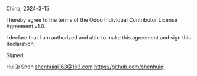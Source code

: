 China, 2024-3-15

I hereby agree to the terms of the Odoo Individual Contributor License
Agreement v1.0.

I declare that I am authorized and able to make this agreement and sign this
declaration.

Signed,

HuiQi Shen shenhuiqi163@163.com https://github.com/shenhuiqi
